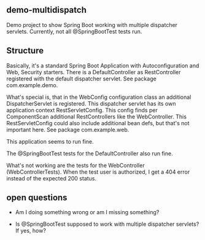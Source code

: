 ## demo-multidispatch
Demo project to show Spring Boot working with multiple dispatcher servlets.
Currently, not all @SpringBootTest tests run.

## Structure
Basically, it's a standard Spring Boot Application with Autoconfiguration and Web, Security starters.
There is a DefaultController as RestController registered with the default dispatcher servlet.
See package com.example.demo.

What's special is, that in the WebConfig configuration class an additional DispatcherServlet is registered.
This dispatcher servlet has its own application context RestServletConfig.
This config finds per ComponentScan additional RestControllers like the WebController.
This RestServletConfig could also include additional bean defs, but that's not important here.
See package com.example.web.

This application seems to run fine.

The @SpringBootTest tests for the DefaultController also run fine.

What's not working are the tests for the WebController (WebControllerTests). 
When the test user is authorized, I get a 404 error instead of the expected 200 status.

## open questions

- Am I doing something wrong or am I missing something?

- Is @SpringBootTest supposed to work with multiple dispatcher servlets? If yes, how?
